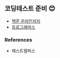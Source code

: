 ## 코딩테스트 준비 :blush:
- [백준 온라인저지](https://www.acmicpc.net/)
- [프로그래머스](https://programmers.co.kr/)

### References
- 패스트캠퍼스
